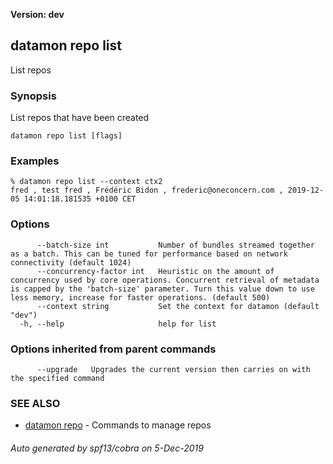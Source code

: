 **Version: dev**

## datamon repo list

List repos

### Synopsis

List repos that have been created

```
datamon repo list [flags]
```

### Examples

```
% datamon repo list --context ctx2
fred , test fred , Frédéric Bidon , frederic@oneconcern.com , 2019-12-05 14:01:18.181535 +0100 CET
```

### Options

```
      --batch-size int           Number of bundles streamed together as a batch. This can be tuned for performance based on network connectivity (default 1024)
      --concurrency-factor int   Heuristic on the amount of concurrency used by core operations. Concurrent retrieval of metadata is capped by the 'batch-size' parameter. Turn this value down to use less memory, increase for faster operations. (default 500)
      --context string           Set the context for datamon (default "dev")
  -h, --help                     help for list
```

### Options inherited from parent commands

```
      --upgrade   Upgrades the current version then carries on with the specified command
```

### SEE ALSO

* [datamon repo](datamon_repo.md)	 - Commands to manage repos

###### Auto generated by spf13/cobra on 5-Dec-2019
